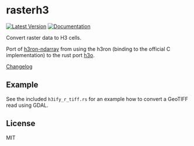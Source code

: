 # rasterh3

[![Latest Version](https://img.shields.io/crates/v/h3raster.svg)](https://crates.io/crates/h3raster) [![Documentation](https://docs.rs/h3raster/badge.svg)](https://docs.rs/h3raster)

Convert raster data to H3 cells.

Port of [h3ron-ndarray](https://github.com/nmandery/h3ron/tree/main/h3ron-ndarray) from using the h3ron (binding to the official C implementation) to the rust port [h3o](https://github.com/HydroniumLabs/h3o).

[Changelog](CHANGES.md)

## Example

See the included `h3ify_r_tiff.rs` for an example how to convert a GeoTIFF read using GDAL.

## License

MIT